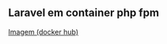 
## Laravel em container php fpm

[Imagem (docker hub)](https://hub.docker.com/repository/docker/josecjr/laravel-fpm)